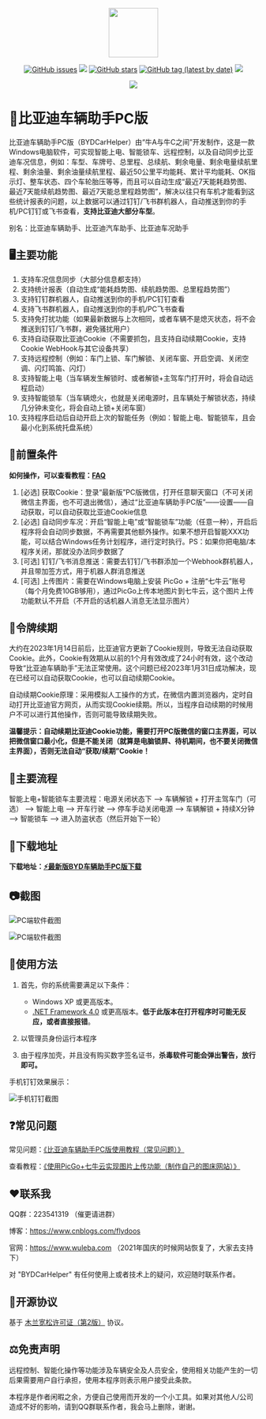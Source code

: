 <p align="center">
	<a><img width="100px" src="https://cdn.jsdelivr.net/gh/flydoos/BYDCarHelper/Images/Logo.png"/></a>
</p>
<p align="center">
	<a href="https://github.com/flydoos/BYDCarHelper/issues"><img alt="GitHub issues" src="https://img.shields.io/github/issues/flydoos/BYDCarHelper?style=flat-square"></a>
	<a href="https://www.microsoft.com/zh-cn/download/confirmation.aspx?id=17718"><img src="https://img.shields.io/badge/platform-windows-lightgrey.svg?style=flat-square"/></a>
	<a href="https://github.com/flydoos/BYDCarHelper/stargazers"><img alt="GitHub stars" src="https://img.shields.io/github/stars/flydoos/BYDCarHelper?style=flat-square"></a>
	<a href="https://github.com/flydoos/BYDCarHelper/tags"><img alt="GitHub tag (latest by date)" src="https://img.shields.io/github/v/tag/flydoos/BYDCarHelper?style=flat-square"></a>
	<a href="https://github.com/flydoos/BYDCarHelper/releases"><img src="https://img.shields.io/github/downloads/flydoos/BYDCarHelper/total.svg?style=flat-square"/></a>
</p>
<p align="center">
	<img src="https://cdn.jsdelivr.net/gh/flydoos/BYDCarHelper/Images/ClickStar.png"/>
</p>

# 👀比亚迪车辆助手PC版

比亚迪车辆助手PC版（BYDCarHelper）由“牛A与牛C之间”开发制作，这是一款Windows电脑软件，可实现智能上电、智能锁车、远程控制，以及自动同步比亚迪车况信息，例如：车型、车牌号、总里程、总续航、剩余电量、剩余电量续航里程、剩余油量、剩余油量续航里程、最近50公里平均能耗、累计平均能耗、OK指示灯、整车状态、四个车轮胎压等等，而且可以自动生成“最近7天能耗趋势图、最近7天能续航趋势图、最近7天能总里程趋势图”，解决以往只有车机才能看到这些统计报表的问题，以上数据可以通过钉钉/飞书群机器人，自动推送到你的手机/PC钉钉或飞书查看，**支持比亚迪大部分车型**。

别名：比亚迪车辆助手、比亚迪汽车助手、比亚迪车况助手

## 🖥️主要功能

1. 支持车况信息同步（大部分信息都支持）
2. 支持统计报表（自动生成“能耗趋势图、续航趋势图、总里程趋势图”）
3. 支持钉钉群机器人，自动推送到你的手机/PC钉钉查看
4. 支持飞书群机器人，自动推送到你的手机/PC飞书查看
5. 支持免打扰功能（如果最新数据与上次相同，或者车辆不是熄灭状态，将不会推送到钉钉/飞书群，避免骚扰用户）
6. 支持自动获取比亚迪Cookie（不需要抓包，且支持自动续期Cookie，支持Cookie WebHook与其它设备共享）
7. 支持远程控制（例如：车门上锁、车门解锁、关闭车窗、开启空调、关闭空调、闪灯鸣笛、闪灯）
8. 支持智能上电（当车辆发生解锁时、或者解锁+主驾车门打开时，将会自动远程启动）
9. 支持智能锁车（当车辆熄火，也就是关闭电源时，且车辆处于解锁状态，持续几分钟未变化，将会自动上锁+关闭车窗）
10. 支持程序启动后自动开启上次的智能任务（例如：智能上电、智能锁车，且会最小化到系统托盘系统）

## 📌前置条件

**如何操作，可以查看教程：[FAQ](FAQ.md)**

1. [必选] 获取Cookie：登录“最新版”PC版微信，打开任意聊天窗口（不可关闭微信主界面，也不可退出微信），通过“比亚迪车辆助手PC版”——设置——自动获取，可以自动获取比亚迪Cookie信息
2. [必选] 自动同步车况：开启“智能上电”或“智能锁车”功能（任意一种），开启后程序将会自动同步数据，不再需要其他额外操作。如果不想开启智能XXX功能，可以结合Windows任务计划程序，进行定时执行。PS：如果你把电脑/本程序关闭，那就没办法同步数据了
3. [可选] 钉钉/飞书消息推送：需要去钉钉/飞书群添加一个Webhook群机器人，并且带加签方式，用于机器人群消息推送
4. [可选] 上传图片：需要在Windows电脑上安装 PicGo + 注册“七牛云”账号（每个月免费10GB够用），通过PicGo上传本地图片到七牛云，这个图片上传功能默认不开启（不开启的话机器人消息无法显示图片）

## 📝令牌续期

大约在2023年1月14日前后，比亚迪官方更新了Cookie规则，导致无法自动获取Cookie。此外，Cookie有效期从以前的1个月有效改成了24小时有效，这个改动导致“比亚迪车辆助手”无法正常使用。这个问题已经2023年1月31日成功解决，现在已经可以自动获取Cookie，也可以自动续期Cookie。

自动续期Cookie原理：采用模拟人工操作的方式，在微信内置浏览器内，定时自动打开比亚迪官方网页，从而实现Cookie续期。所以，当程序自动续期的时候用户不可以进行其他操作，否则可能导致续期失败。

**温馨提示：自动续期比亚迪Cookie功能，需要打开PC版微信的窗口主界面，可以把微信窗口最小化，但是不能关闭（就算是电脑锁屏、待机期间，也不要关闭微信主界面），否则无法自动“获取/续期”Cookie！**

## 🔖主要流程

智能上电+智能锁车主要流程：电源关闭状态下 ——> 车辆解锁 + 打开主驾车门（可选） ——> 智能上电 ——> 开车行驶 ——> 停车手动关闭电源 ——> 车辆解锁 + 持续X分钟 ——> 智能锁车 ——> 进入防盗状态（然后开始下一轮）

## 🔗下载地址
 
**下载地址：[⚡️最新版BYD车辆助手PC版下载](https://github.com/flydoos/BYDCarHelper/releases/latest)**

## 📷截图

![PC端软件截图](https://cdn.jsdelivr.net/gh/flydoos/BYDCarHelper/Images/PC-2.6.0.png)

![PC端软件截图](https://cdn.jsdelivr.net/gh/flydoos/BYDCarHelper/Images/SETTING-2.6.0.png)

## 🔨使用方法

1. 首先，你的系统需要满足以下条件：

    * Windows XP 或更高版本。
    * [.NET Framework 4.0](https://www.microsoft.com/zh-cn/download/confirmation.aspx?id=17718) 或更高版本。**低于此版本在打开程序时可能无反应，或者直接报错**。

2. 以管理员身份运行本程序

3. 由于程序加壳，并且没有购买数字签名证书，**杀毒软件可能会弹出警告，放行即可。**

手机钉钉效果展示：

![手机钉钉截图](https://cdn.jsdelivr.net/gh/flydoos/BYDCarHelper/Images/Mobile-1.3.3.jpg)

## ❓常见问题

常见问题：[《比亚迪车辆助手PC版使用教程（常见问题）》](FAQ.md)

查看教程：[《使用PicGo+七牛云实现图片上传功能（制作自己的图床网站）》](https://www.wuleba.com/?p=1919)

## ❤联系我

QQ群：223541319 （催更请进群）

博客：https://www.cnblogs.com/flydoos

官网：https://www.wuleba.com （2021年国庆的时候网站恢复了，大家去支持下）

对 "BYDCarHelper" 有任何使用上或者技术上的疑问，欢迎随时联系作者。

## 📄开源协议

基于 [木兰宽松许可证（第2版）](http://license.coscl.org.cn/MulanPSL2/) 协议。

## ⚖️免责声明

远程控制、智能化操作等功能涉及车辆安全及人员安全，使用相关功能产生的一切后果需要用户自行承担，使用本程序则表示用户接受此条款。

本程序是作者闲暇之余，方便自己使用而开发的一个小工具。如果对其他人/公司造成不好的影响，请到QQ群联系作者，我会马上删除，谢谢。
